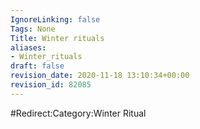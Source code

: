 ```yaml
---
IgnoreLinking: false
Tags: None
Title: Winter rituals
aliases:
- Winter_rituals
draft: false
revision_date: 2020-11-18 13:10:34+00:00
revision_id: 82085
---
```


#Redirect:Category:Winter Ritual